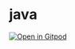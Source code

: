 # java
[![Open in Gitpod](https://gitpod.io/button/open-in-gitpod.svg)](https://gitpod.io/#https://github.com/dathatcher/java)
